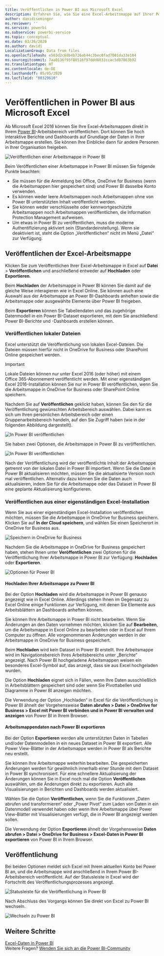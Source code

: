 ```yaml
---
title: Veröffentlichen in Power BI aus Microsoft Excel
description: Erfahren Sie, wie Sie eine Excel-Arbeitsmappe auf Ihrer Power BI-Website veröffentlichen.
author: davidiseminger
ms.reviewer: ''
ms.service: powerbi
ms.subservice: powerbi-service
ms.topic: conceptual
ms.date: 03/26/2020
ms.author: davidi
LocalizationGroup: Data from files
ms.openlocfilehash: e503d2c68b4b726ab44c3bec0fad7001da33e184
ms.sourcegitcommit: 7aa0136f93f88516f97ddd8031ccac5d07863b92
ms.translationtype: HT
ms.contentlocale: de-DE
ms.lasthandoff: 05/05/2020
ms.locfileid: "80329610"
---
```

# <a name="publish-to-power-bi-from-microsoft-excel"></a>Veröffentlichen in Power BI aus Microsoft Excel
Ab Microsoft Excel 2016 können Sie Ihre Excel-Arbeitsmappen direkt in Ihrem [Power BI](https://powerbi.microsoft.com)-Arbeitsbereich veröffentlichen. Dort können Sie hoch interaktive Berichte und Dashboards auf Grundlage der Daten in Ihrer Arbeitsmappe erstellen. Sie können Ihre Einblicke dann für andere Personen in Ihrer Organisation freigeben.

![Veröffentlichen einer Arbeitsmappe in Power BI](media/service-publish-from-excel/pbi_uploadexport2.png)

Beim Veröffentlichen einer Arbeitsmappe in Power BI müssen Sie folgende Punkte beachten:

* Sie müssen für die Anmeldung bei Office, OneDrive for Business (wenn die Arbeitsmappen hier gespeichert sind) und Power BI dasselbe Konto verwenden.
* Es können weder leere Arbeitsmappen noch Arbeitsmappen ohne von Power BI unterstützten Inhalt veröffentlicht werden.
* Sie können weder verschlüsselte oder kennwortgeschützte Arbeitsmappen noch Arbeitsmappen veröffentlichen, die Information Protection Management aufweisen.
* Um etwas in Power BI zu veröffentlichen, muss die moderne Authentifizierung aktiviert sein (Standardeinstellung). Wenn sie deaktiviert ist, steht die Option „Veröffentlichen“ nicht im Menü „Datei“ zur Verfügung.

## <a name="publish-your-excel-workbook"></a>Veröffentlichen der Excel-Arbeitsmappe
Klicken Sie zum Veröffentlichen Ihrer Excel-Arbeitsmappe in Excel auf **Datei** > **Veröffentlichen** und anschließend entweder auf **Hochladen** oder **Exportieren**.

Beim **Hochladen** der Arbeitsmappe in Power BI können Sie damit auf die gleiche Weise interagieren wie in Excel Online. Sie können auch eine Auswahl aus der Arbeitsmappe an Power BI-Dashboards anheften sowie die Arbeitsmappe oder ausgewählte Elemente über Power BI freigeben.

Beim **Exportieren** können Sie Tabellendaten und das zugehörige Datenmodell in ein Power BI-Dataset exportieren, mit dem Sie anschließend Power BI-Berichte und -Dashboards erstellen können.

### <a name="local-file-publishing"></a>Veröffentlichen lokaler Dateien
Excel unterstützt die Veröffentlichung von lokalen Excel-Dateien. Die Dateien müssen hierfür nicht in OneDrive for Business oder SharePoint Online gespeichert werden.

> [!IMPORTANT]
> Lokale Dateien können nur unter Excel 2016 (oder höher) mit einem Office 365-Abonnement veröffentlicht werden. Mit einer eigenständigen Excel 2016-Installation können Sie nur in Power BI veröffentlichen, wenn Sie die Arbeitsmappe in OneDrive for Business oder SharePoint Online speichern.
> 

Nachdem Sie auf **Veröffentlichen** geklickt haben, können Sie den für die Veröffentlichung gewünschten Arbeitsbereich auswählen. Dabei kann es sich um Ihren persönlichen Arbeitsbereich oder einen Gruppenarbeitsbereich handeln, auf den Sie Zugriff haben (wie in der folgenden Abbildung dargestellt).

![In Power BI veröffentlichen](media/service-publish-from-excel/pbi_choose_workspace.png)

Sie haben zwei Optionen, die Arbeitsmappe in Power BI zu veröffentlichen.

![In Power BI veröffentlichen](media/service-publish-from-excel/pbi_uploadexport3.png)

Nach der Veröffentlichung wird der veröffentlichte Inhalt der Arbeitsmappe getrennt von der lokalen Datei in Power BI importiert. Wenn Sie die Datei in Power BI aktualisieren möchten, müssen Sie die aktualisierte Version noch mal veröffentlichen. Alternativ dazu können Sie die Daten auch aktualisieren, indem Sie für die Arbeitsmappe oder das Dataset in Power BI eine geplante Aktualisierung konfigurieren.

### <a name="publishing-from-a-standalone-excel-installation"></a>Veröffentlichen aus einer eigenständigen Excel-Installation
Wenn Sie aus einer eigenständigen Excel-Installation veröffentlichen möchten, müssen Sie die Arbeitsmappe in OneDrive for Business speichern. Klicken Sie auf **In der Cloud speichern**, und wählen Sie einen Speicherort in OneDrive for Business aus.

![Speichern in OneDrive for Business](media/service-publish-from-excel/pbi_savetoonedrive2.png)

Nachdem Sie die Arbeitsmappe in OneDrive for Business gespeichert haben, stehen Ihnen unter **Veröffentlichen** zwei Optionen für die Veröffentlichung Ihrer Arbeitsmappe in Power BI zur Verfügung: **Hochladen** oder **Exportieren**.

![Optionen für Power BI](media/service-publish-from-excel/pbi_uploadexport2.png)

#### <a name="upload-your-workbook-to-power-bi"></a>Hochladen Ihrer Arbeitsmappe zu Power BI
Bei der Option **Hochladen** wird die Arbeitsmappe in Power BI genauso angezeigt wie in Excel Online. Allerdings stehen Ihnen im Gegensatz zu Excel Online einige Funktionen zur Verfügung, mit denen Sie Elemente aus Arbeitsblättern an Dashboards anheften können.

Sie können Ihre Arbeitsmappe in Power BI nicht bearbeiten. Wenn Sie Änderungen an den Daten vornehmen möchten, klicken Sie auf **Bearbeiten**, um die Arbeitsmappe in Excel Online zu bearbeiten oder in Excel auf Ihrem Computer zu öffnen. Alle vorgenommenen Änderungen werden in der Arbeitsmappe in OneDrive for Business gespeichert.

Beim **Hochladen** wird kein Dataset in Power BI erstellt. Ihre Arbeitsmappe wird im Navigationsbereich Ihres Arbeitsbereichs unter „Berichte“ angezeigt. Nach Power BI hochgeladene Arbeitsmappen weisen ein besonderes Excel-Symbol auf, das anzeigt, dass sie aus Excel hochgeladen wurden.

Die Option **Hochladen** eignet sich in Fällen, wenn Ihre Daten ausschließlich in Arbeitsblättern gespeichert sind oder wenn Sie Pivottabellen und Diagramme in Power BI anzeigen möchten.

Die Verwendung der Option „Hochladen“ in Excel für die Veröffentlichung in Power BI ähnelt der Vorgehensweise **Daten abrufen > Datei > OneDrive for Business > Excel mit Power BI verbinden und in Power BI verwalten und anzeigen** von Power BI in Ihrem Browser.

#### <a name="export-workbook-data-to-power-bi"></a>Arbeitsmappendaten nach Power BI exportieren
Bei der Option **Exportieren** werden alle unterstützten Daten in Tabellen und/oder Datenmodellen in ein neues Dataset in Power BI exportiert. Alle Power View-Blätter in der Arbeitsmappe werden in Power BI als Berichte neu erstellt.

Sie können Ihre Arbeitsmappe weiterhin bearbeiten. Die gespeicherten Änderungen werden für gewöhnlich innerhalb einer Stunde mit dem Dataset in Power BI synchronisiert. Für eine schnellere Aktualisierung der Änderungen können Sie in Excel noch mal die Option **Veröffentlichen** auswählen, um die Änderungen direkt zu exportieren. Auch alle Visualisierungen in Berichten und Dashboards werden aktualisiert.

Wählen Sie die Option **Veröffentlichen**, wenn Sie die Funktionen „Daten abrufen und transformieren“ oder „Power Pivot“ zum Laden von Daten in ein Datenmodell verwendet haben oder wenn Ihre Arbeitsmappe über Power View-Blätter mit Visualisierungen verfügt, die in Power BI angezeigt werden sollen.

Die Verwendung der Option **Exportieren** ähnelt der Vorgehensweise **Daten abrufen > Datei > OneDrive for Business > Excel-Daten in Power BI exportieren** von Power BI in Ihrem Browser.

## <a name="publishing"></a>Veröffentlichung
Bei beiden Optionen meldet sich Excel mit Ihrem aktuellen Konto bei Power BI an, und die Arbeitsmappe wird anschließend in Ihrem Power BI-Arbeitsbereich veröffentlicht. Auf der Statusleiste in Excel wird der Fortschritt des Veröffentlichungsprozesses angezeigt.

![Statusleiste für die Veröffentlichung in Power BI](media/service-publish-from-excel/pbi_publishingstatus.png)

Nach Abschluss des Vorgangs können Sie direkt von Excel zu Power BI wechseln.

![Wechseln zu Power BI](media/service-publish-from-excel/pbi_gotopbi.png)

## <a name="next-steps"></a>Weitere Schritte
[Excel-Daten in Power BI](service-excel-workbook-files.md)  
Weitere Fragen? [Wenden Sie sich an die Power BI-Community](https://community.powerbi.com/)

